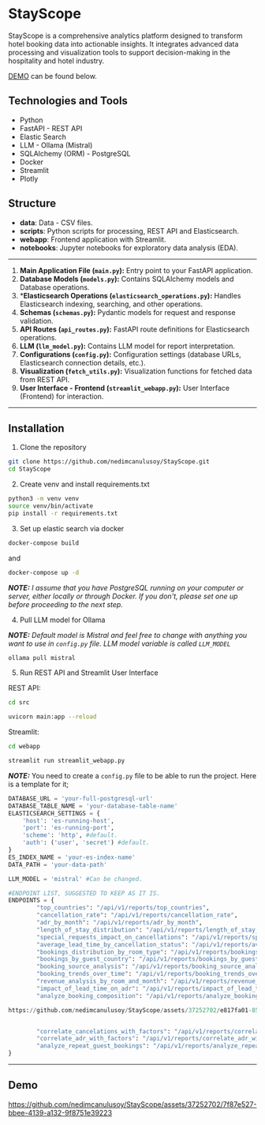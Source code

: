 # StayScope

StayScope is a comprehensive analytics platform designed to transform hotel booking data into actionable insights. It integrates advanced data processing and visualization tools to support decision-making in the hospitality and hotel industry.

[DEMO](#demo) can be found below.

## Technologies and Tools

- Python
- FastAPI - REST API
- Elastic Search
- LLM - Ollama (Mistral)
- SQLAlchemy (ORM) - PostgreSQL
- Docker
- Streamlit
- Plotly

## Structure

- **data**: Data - CSV files.
- **scripts**: Python scripts for processing, REST API and Elasticsearch.
- **webapp**: Frontend application with Streamlit.
- **notebooks**: Jupyter notebooks for exploratory data analysis (EDA).

---

1. **Main Application File (`main.py`):** Entry point to your FastAPI application.
2. **Database Models (`models.py`):** Contains SQLAlchemy models and Database operations.
3. ***Elasticsearch Operations (`elasticsearch_operations.py`):** Handles Elasticsearch indexing, searching, and other operations.
5. **Schemas (`schemas.py`):** Pydantic models for request and response validation.
6. **API Routes (`api_routes.py`):** FastAPI route definitions for Elasticsearch operations.
7. **LLM (`llm_model.py`):** Contains LLM model for report interpretation.
8. **Configurations (`config.py`):** Configuration settings (database URLs, Elasticsearch connection details, etc.).
9. **Visualization (`fetch_utils.py`):** Visualization functions for fetched data from REST API.
10. **User Interface - Frontend (`streamlit_webapp.py`):** User Interface (Frontend) for interaction.

---

## Installation

1. Clone the repository
```bash
git clone https://github.com/nedimcanulusoy/StayScope.git
cd StayScope
```

2. Create venv and install requirements.txt

```bash
python3 -m venv venv
source venv/bin/activate
pip install -r requirements.txt
```

3. Set up elastic search via docker

```bash
docker-compose build
```

and

```bash
docker-compose up -d
```

**_NOTE:_** _I assume that you have PostgreSQL running on your computer or server, either locally or through Docker. If you don't, please set one up before proceeding to the next step._

4. Pull LLM model for Ollama
    
**_NOTE:_** _Default model is Mistral and feel free to change with anything you want to use in `config.py` file. LLM model variable is called `LLM_MODEL`_

```bash
ollama pull mistral
```

5. Run REST API and Streamlit User Interface

REST API: 

```bash
cd src

uvicorn main:app --reload
```

Streamlit:

```bash
cd webapp

streamlit run streamlit_webapp.py
```


**_NOTE:_** You need to create a `config.py` file to be able to run the project. Here is a template for it;

```python
DATABASE_URL = 'your-full-postgresql-url'
DATABASE_TABLE_NAME = 'your-database-table-name'
ELASTICSEARCH_SETTINGS = {
    'host': 'es-running-host',
    'port': 'es-running-port',
    'scheme': 'http', #default.
    'auth': ('user', 'secret') #default.
}
ES_INDEX_NAME = 'your-es-index-name'
DATA_PATH = 'your-data-path'

LLM_MODEL = 'mistral' #Can be changed.

#ENDPOINT LIST, SUGGESTED TO KEEP AS IT IS.
ENDPOINTS = {
        "top_countries": "/api/v1/reports/top_countries",
        "cancellation_rate": "/api/v1/reports/cancellation_rate",
        "adr_by_month": "/api/v1/reports/adr_by_month",
        "length_of_stay_distribution": "/api/v1/reports/length_of_stay_distribution",
        "special_requests_impact_on_cancellations": "/api/v1/reports/special_requests_impact_on_cancellations",
        "average_lead_time_by_cancellation_status": "/api/v1/reports/average_lead_time_by_cancellation_status",
        "bookings_distribution_by_room_type": "/api/v1/reports/bookings_distribution_by_room_type",
        "bookings_by_guest_country": "/api/v1/reports/bookings_by_guest_country",
        "booking_source_analysis": "/api/v1/reports/booking_source_analysis",
        "booking_trends_over_time": "/api/v1/reports/booking_trends_over_time",
        "revenue_analysis_by_room_and_month": "/api/v1/reports/revenue_analysis_by_room_and_month",
        "impact_of_lead_time_on_adr": "/api/v1/reports/impact_of_lead_time_on_adr",
        "analyze_booking_composition": "/api/v1/reports/analyze_booking_composition",

https://github.com/nedimcanulusoy/StayScope/assets/37252702/e817fa01-8573-4670-a378-3b595bd6ba99


        "correlate_cancelations_with_factors": "/api/v1/reports/correlate_cancelations_with_factors",
        "correlate_adr_with_factors": "/api/v1/reports/correlate_adr_with_factors",
        "analyze_repeat_guest_bookings": "/api/v1/reports/analyze_repeat_guest_bookings",
}
```

---

## Demo
https://github.com/nedimcanulusoy/StayScope/assets/37252702/7f87e527-bbee-4139-a132-9f8751e39223



